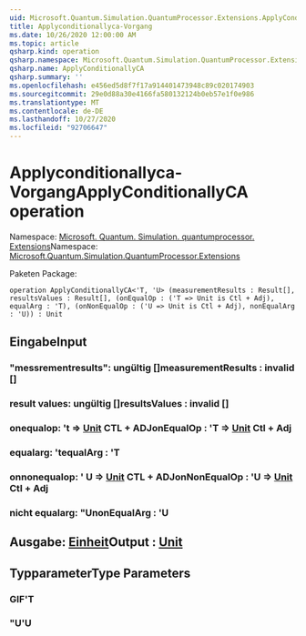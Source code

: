 ```yaml
---
uid: Microsoft.Quantum.Simulation.QuantumProcessor.Extensions.ApplyConditionallyCA
title: Applyconditionallyca-Vorgang
ms.date: 10/26/2020 12:00:00 AM
ms.topic: article
qsharp.kind: operation
qsharp.namespace: Microsoft.Quantum.Simulation.QuantumProcessor.Extensions
qsharp.name: ApplyConditionallyCA
qsharp.summary: ''
ms.openlocfilehash: e456ed5d8f7f17a914401473948c89c020174903
ms.sourcegitcommit: 29e0d88a30e4166fa580132124b0eb57e1f0e986
ms.translationtype: MT
ms.contentlocale: de-DE
ms.lasthandoff: 10/27/2020
ms.locfileid: "92706647"
---
```

# <a name="applyconditionallyca-operation"></a><span data-ttu-id="29be0-102">Applyconditionallyca-Vorgang</span><span class="sxs-lookup"><span data-stu-id="29be0-102">ApplyConditionallyCA operation</span></span>

<span data-ttu-id="29be0-103">Namespace: [Microsoft. Quantum. Simulation. quantumprocessor. Extensions](xref:Microsoft.Quantum.Simulation.QuantumProcessor.Extensions)</span><span class="sxs-lookup"><span data-stu-id="29be0-103">Namespace: [Microsoft.Quantum.Simulation.QuantumProcessor.Extensions](xref:Microsoft.Quantum.Simulation.QuantumProcessor.Extensions)</span></span>

<span data-ttu-id="29be0-104">Paketen [](https://nuget.org/packages/)</span><span class="sxs-lookup"><span data-stu-id="29be0-104">Package: [](https://nuget.org/packages/)</span></span>




```qsharp
operation ApplyConditionallyCA<'T, 'U> (measurementResults : Result[], resultsValues : Result[], (onEqualOp : ('T => Unit is Ctl + Adj), equalArg : 'T), (onNonEqualOp : ('U => Unit is Ctl + Adj), nonEqualArg : 'U)) : Unit
```


## <a name="input"></a><span data-ttu-id="29be0-105">Eingabe</span><span class="sxs-lookup"><span data-stu-id="29be0-105">Input</span></span>

### <a name="measurementresults--__invalidresult__"></a><span data-ttu-id="29be0-106">"messrementresults": __ungültig <Result>__ []</span><span class="sxs-lookup"><span data-stu-id="29be0-106">measurementResults : __invalid<Result>__ []</span></span>




### <a name="resultsvalues--__invalidresult__"></a><span data-ttu-id="29be0-107">result values: __ungültig <Result>__ []</span><span class="sxs-lookup"><span data-stu-id="29be0-107">resultsValues : __invalid<Result>__ []</span></span>




### <a name="onequalop--t--unit-ctl--adj"></a><span data-ttu-id="29be0-108">onequalop: 't => [Unit](xref:microsoft.quantum.lang-ref.unit) CTL + ADJ</span><span class="sxs-lookup"><span data-stu-id="29be0-108">onEqualOp : 'T => [Unit](xref:microsoft.quantum.lang-ref.unit) Ctl + Adj</span></span>




### <a name="equalarg--t"></a><span data-ttu-id="29be0-109">equalarg: 't</span><span class="sxs-lookup"><span data-stu-id="29be0-109">equalArg : 'T</span></span>




### <a name="onnonequalop--u--unit-ctl--adj"></a><span data-ttu-id="29be0-110">onnonequalop: ' U => [Unit](xref:microsoft.quantum.lang-ref.unit) CTL + ADJ</span><span class="sxs-lookup"><span data-stu-id="29be0-110">onNonEqualOp : 'U => [Unit](xref:microsoft.quantum.lang-ref.unit) Ctl + Adj</span></span>




### <a name="nonequalarg--u"></a><span data-ttu-id="29be0-111">nicht equalarg: "U</span><span class="sxs-lookup"><span data-stu-id="29be0-111">nonEqualArg : 'U</span></span>





## <a name="output--unit"></a><span data-ttu-id="29be0-112">Ausgabe: [Einheit](xref:microsoft.quantum.lang-ref.unit)</span><span class="sxs-lookup"><span data-stu-id="29be0-112">Output : [Unit](xref:microsoft.quantum.lang-ref.unit)</span></span>



## <a name="type-parameters"></a><span data-ttu-id="29be0-113">Typparameter</span><span class="sxs-lookup"><span data-stu-id="29be0-113">Type Parameters</span></span>

### <a name="t"></a><span data-ttu-id="29be0-114">GIF</span><span class="sxs-lookup"><span data-stu-id="29be0-114">'T</span></span>


### <a name="u"></a><span data-ttu-id="29be0-115">"U</span><span class="sxs-lookup"><span data-stu-id="29be0-115">'U</span></span>

